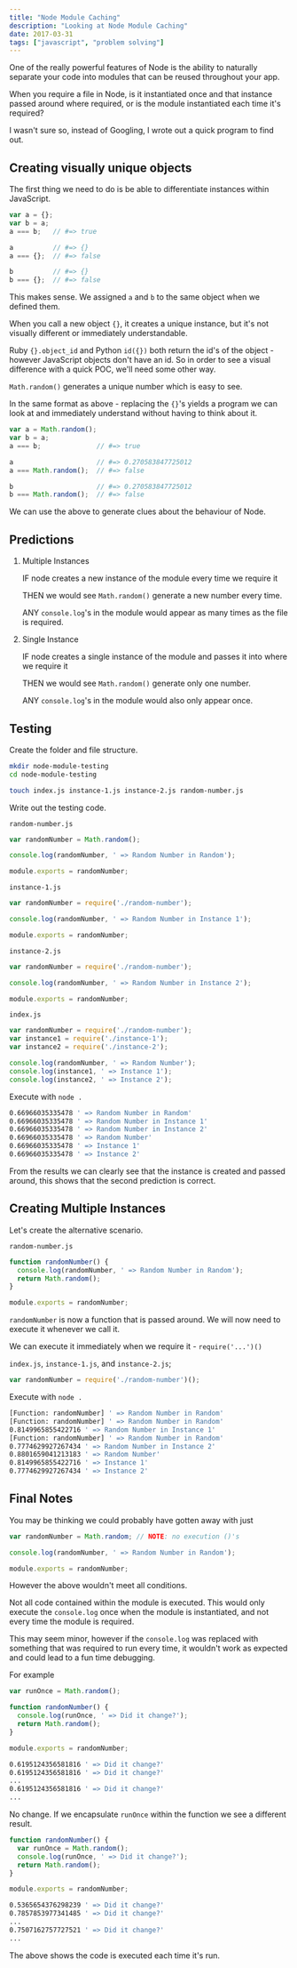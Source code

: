 ```yaml
---
title: "Node Module Caching"
description: "Looking at Node Module Caching"
date: 2017-03-31
tags: ["javascript", "problem solving"]
---
```


One of the really powerful features of Node is the ability to naturally separate your code into modules that can be reused throughout your app.

When you require a file in Node, is it instantiated once and that instance passed around where required, or is the module instantiated each time it's required?

I wasn't sure so, instead of Googling, I wrote out a quick program to find out.

## Creating visually unique objects

The first thing we need to do is be able to differentiate instances within JavaScript.

```javascript
var a = {};
var b = a;
a === b;   // #=> true

a          // #=> {}
a === {};  // #=> false

b          // #=> {}
b === {};  // #=> false
```

This makes sense. We assigned `a` and `b` to the same object when we defined them.

When you call a new object `{}`, it creates a unique instance, but it's not visually different or immediately understandable.

Ruby `{}.object_id` and Python `id({})` both return the id's of the object - however JavaScript objects don't have an id. So in order to see a visual difference with a quick POC, we'll need some other way.

`Math.random()` generates a unique number which is easy to see.

In the same format as above - replacing the `{}`'s yields a program we can look at and immediately understand without having to think about it.

```javascript
var a = Math.random();
var b = a;
a === b;              // #=> true

a                     // #=> 0.270583847725012
a === Math.random();  // #=> false

b                     // #=> 0.270583847725012
b === Math.random();  // #=> false
```

We can use the above to generate clues about the behaviour of Node.

## Predictions

1. Multiple Instances

    IF node creates a new instance of the module every time we require it

    THEN we would see `Math.random()` generate a new number every time.

    ANY `console.log`'s in the module would appear as many times as the file is required.

1. Single Instance

    IF node creates a single instance of the module and passes it into where we require it

    THEN we would see `Math.random()` generate only one number.

    ANY `console.log`'s in the module would also only appear once.

## Testing

Create the folder and file structure.

```bash
mkdir node-module-testing
cd node-module-testing

touch index.js instance-1.js instance-2.js random-number.js
```

Write out the testing code.

`random-number.js`

```javascript
var randomNumber = Math.random();

console.log(randomNumber, ' => Random Number in Random');

module.exports = randomNumber;
```

`instance-1.js`

```javascript
var randomNumber = require('./random-number');

console.log(randomNumber, ' => Random Number in Instance 1');

module.exports = randomNumber;
```

`instance-2.js`

```javascript
var randomNumber = require('./random-number');

console.log(randomNumber, ' => Random Number in Instance 2');

module.exports = randomNumber;
```

`index.js`

```javascript
var randomNumber = require('./random-number');
var instance1 = require('./instance-1');
var instance2 = require('./instance-2');

console.log(randomNumber, ' => Random Number');
console.log(instance1, ' => Instance 1');
console.log(instance2, ' => Instance 2');
```

Execute with `node .`

```bash
0.66966035335478 ' => Random Number in Random'
0.66966035335478 ' => Random Number in Instance 1'
0.66966035335478 ' => Random Number in Instance 2'
0.66966035335478 ' => Random Number'
0.66966035335478 ' => Instance 1'
0.66966035335478 ' => Instance 2'
```

From the results we can clearly see that the instance is created and passed around, this shows that the second prediction is correct.

## Creating Multiple Instances

Let's create the alternative scenario.

`random-number.js`

```javascript
function randomNumber() {
  console.log(randomNumber, ' => Random Number in Random');
  return Math.random();
}

module.exports = randomNumber;
```

`randomNumber` is now a function that is passed around. We will now need to execute it whenever we call it.

We can execute it immediately when we require it - `require('...')()`

`index.js`, `instance-1.js`, and `instance-2.js`;

```javascript
var randomNumber = require('./random-number')();
```

Execute with `node .`

```bash
[Function: randomNumber] ' => Random Number in Random'
[Function: randomNumber] ' => Random Number in Random'
0.8149965855422716 ' => Random Number in Instance 1'
[Function: randomNumber] ' => Random Number in Random'
0.7774629927267434 ' => Random Number in Instance 2'
0.8801659041213183 ' => Random Number'
0.8149965855422716 ' => Instance 1'
0.7774629927267434 ' => Instance 2'
```

## Final Notes

You may be thinking we could probably have gotten away with just

```javascript
var randomNumber = Math.random; // NOTE: no execution ()'s

console.log(randomNumber, ' => Random Number in Random');

module.exports = randomNumber;
```

However the above wouldn't meet all conditions.

Not all code contained within the module is executed. This would only execute the `console.log` once when the module is instantiated, and not every time the module is required.

This may seem minor, however if the `console.log` was replaced with something that was required to run every time, it wouldn't work as expected and could lead to a fun time debugging.

For example

```javascript
var runOnce = Math.random();

function randomNumber() {
  console.log(runOnce, ' => Did it change?');
  return Math.random();
}

module.exports = randomNumber;
```

```bash
0.6195124356581816 ' => Did it change?'
0.6195124356581816 ' => Did it change?'
...
0.6195124356581816 ' => Did it change?'
...
```

No change. If we encapsulate `runOnce` within the function we see a different result.

```javascript
function randomNumber() {
  var runOnce = Math.random();
  console.log(runOnce, ' => Did it change?');
  return Math.random();
}

module.exports = randomNumber;
```

```bash
0.5365654376298239 ' => Did it change?'
0.7857853977341485 ' => Did it change?'
...
0.7507162757727521 ' => Did it change?'
...
```

The above shows the code is executed each time it's run.
